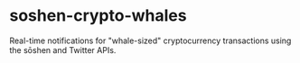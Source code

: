 # soshen-crypto-whales
Real-time notifications for "whale-sized" cryptocurrency transactions using the sōshen and Twitter APIs.
